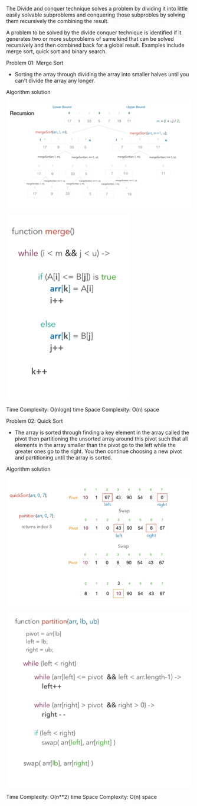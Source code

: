 The Divide and conquer technique solves a problem by dividing it into little easily solvable  subproblems and conquering those subprobles by solving them recursively the combining the result.

A problem to be solved by the divide conquer technique is identified if it generates two or more subproblems of same kind that can be solved recursively and then combined back for a global result. Examples include merge sort, quick sort and binary search.

Problem 01: Merge Sort
- Sorting the array through dividing the array into smaller halves until you can't divide the array any longer.

Algorithm solution

![Recursion solution](../Images/merge1.png)

![Merge sort Algorith](../Images/merge2.png)

Time Complexity: O(nlogn) time
Space Complexity: O(n) space

Problem 02: Quick Sort
- The array is sorted through finding a key element in the array called the pivot then partitioning the unsorted array around this pivot such that all elements in the array smaller than the pivot go to the left while the greater ones go to the right. You then continue choosing a new pivot and partitioning until the array is sorted.

Algorithm solution

![Recursion solution](../Images/quick1.png)

![Quick sort Algorith](../Images/quick2.png)

Time Complexity: O(n**2) time
Space Complexity: O(n) space